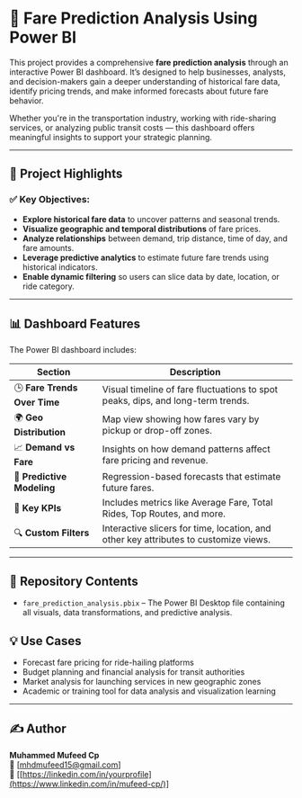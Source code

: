 # 🚖 Fare Prediction Analysis Using Power BI

This project provides a comprehensive **fare prediction analysis** through an interactive Power BI dashboard. It’s designed to help businesses, analysts, and decision-makers gain a deeper understanding of historical fare data, identify pricing trends, and make informed forecasts about future fare behavior.

Whether you're in the transportation industry, working with ride-sharing services, or analyzing public transit costs — this dashboard offers meaningful insights to support your strategic planning.

---

## 📌 Project Highlights

### ✅ Key Objectives:

- **Explore historical fare data** to uncover patterns and seasonal trends.
- **Visualize geographic and temporal distributions** of fare prices.
- **Analyze relationships** between demand, trip distance, time of day, and fare amounts.
- **Leverage predictive analytics** to estimate future fare trends using historical indicators.
- **Enable dynamic filtering** so users can slice data by date, location, or ride category.

---

## 📊 Dashboard Features

The Power BI dashboard includes:

| Section | Description |
|--------|-------------|
| 🕒 **Fare Trends Over Time** | Visual timeline of fare fluctuations to spot peaks, dips, and long-term trends. |
| 🌍 **Geo Distribution** | Map view showing how fares vary by pickup or drop-off zones. |
| 📈 **Demand vs Fare** | Insights on how demand patterns affect fare pricing and revenue. |
| 🧠 **Predictive Modeling** | Regression-based forecasts that estimate future fares. |
| 📌 **Key KPIs** | Includes metrics like Average Fare, Total Rides, Top Routes, and more. |
| 🔍 **Custom Filters** | Interactive slicers for time, location, and other key attributes to customize views. |

---

## 📁 Repository Contents

- `fare_prediction_analysis.pbix` – The Power BI Desktop file containing all visuals, data transformations, and predictive analysis.


## 💡 Use Cases

- Forecast fare pricing for ride-hailing platforms
- Budget planning and financial analysis for transit authorities
- Market analysis for launching services in new geographic zones
- Academic or training tool for data analysis and visualization learning

---

## ✍️ Author

**Muhammed Mufeed Cp**  
📧 [mhdmufeed15@gmail.com]  
🔗 [[https://linkedin.com/in/yourprofile](https://www.linkedin.com/in/mufeed-cp/)]
